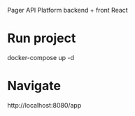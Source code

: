 Pager API Platform backend + front React

# Run project
 docker-compose up -d

# Navigate
http://localhost:8080/app
